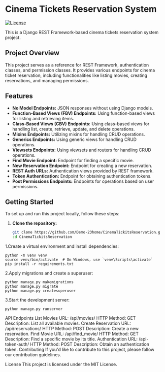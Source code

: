 # Cinema Tickets Reservation System

[![License](https://img.shields.io/badge/license-MIT-blue.svg)](LICENSE)

This is a Django REST Framework-based cinema tickets reservation system project.

## Project Overview

This project serves as a reference for REST Framework, authentication classes, and permission classes. It provides various endpoints for cinema ticket reservation, including functionalities like listing movies, creating reservations, and managing permissions.

## Features

- **No Model Endpoints:** JSON responses without using Django models.
- **Function-Based Views (FBV) Endpoints:** Using function-based views for listing and retrieving items.
- **Class-Based Views (CBV) Endpoints:** Using class-based views for handling list, create, retrieve, update, and delete operations.
- **Mixins Endpoints:** Utilizing mixins for handling CRUD operations.
- **Generics Endpoints:** Using generic views for handling CRUD operations.
- **Viewsets Endpoints:** Using viewsets and routers for handling CRUD operations.
- **Find Movie Endpoint:** Endpoint for finding a specific movie.
- **New Reservation Endpoint:** Endpoint for creating a new reservation.
- **REST Auth URLs:** Authentication views provided by REST framework.
- **Token Authentication:** Endpoint for obtaining authentication tokens.
- **Post Permissions Endpoints:** Endpoints for operations based on user permissions.

## Getting Started

To set up and run this project locally, follow these steps:

1. **Clone the repository:**

   ```bash
   git clone https://github.com/Demo-23home/CinemaTickitsReservation.git
   cd CinemaTickitsReservation

1.Create a virtual environment and install dependencies:
```
python -m venv venv
source venv/bin/activate  # On Windows, use `venv\Scripts\activate`
pip install -r requirements.txt
```
2.Apply migrations and create a superuser:
```
python manage.py makemigrations
python manage.py migrate
python manage.py createsuperuser
```
3.Start the development server:
```
python manage.py runserver
```
API Endpoints
List Movies
URL: /api/movies/
HTTP Method: GET
Description: List all available movies.
Create Reservation
URL: /api/reservations/
HTTP Method: POST
Description: Create a new reservation.
Find Movie
URL: /api/find_movie/
HTTP Method: GET
Description: Find a specific movie by its title.
Authentication
URL: /api-token-auth/
HTTP Method: POST
Description: Obtain an authentication token.
Contributing
If you'd like to contribute to this project, please follow our contribution guidelines.

License
This project is licensed under the MIT License.
